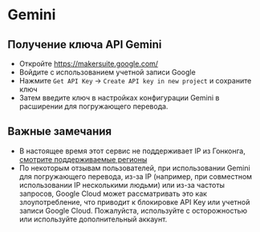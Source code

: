 # Gemini

## Получение ключа API Gemini

- Откройте https://makersuite.google.com/
- Войдите с использованием учетной записи Google
- Нажмите `Get API Key` -> `Create API key in new project` и сохраните ключ
- Затем введите ключ в настройках конфигурации Gemini в расширении для погружающего перевода.

## Важные замечания

- В настоящее время этот сервис не поддерживает IP из Гонконга, [смотрите поддерживаемые регионы](https://ai.google.dev/available_regions)
- По некоторым отзывам пользователей, при использовании Gemini для погружающего перевода, из-за IP (например, при совместном использовании IP несколькими людьми) или из-за частоты запросов, Google Cloud может рассматривать это как злоупотребление, что приводит к блокировке API Key или учетной записи Google Cloud. Пожалуйста, используйте с осторожностью или используйте дополнительный аккаунт.